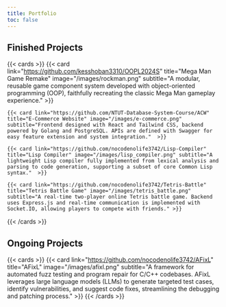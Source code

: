 ```yaml
---
title: Portfolio
toc: false
---
```


## Finished Projects

{{< cards >}}
    {{< card link="https://github.com/kesshoban3310/OOPL2024S" title="Mega Man Game Remake" image="/images/rockman.png" subtitle="A modular, reusable game component system developed with object-oriented programming (OOP), faithfully recreating the classic Mega Man gameplay experience." >}}

    {{< card link="https://github.com/NTUT-Database-System-Course/ACW" title="E-Commerce Website" image="/images/e-commerce.png" subtitle="Frontend designed with React and Tailwind CSS, backend powered by Golang and PostgreSQL. APIs are defined with Swagger for easy feature extension and system integration."  >}}

    {{< card link="https://github.com/nocodenolife3742/Lisp-Compiler" title="Lisp Compiler" image="/images/lisp_compiler.png" subtitle="A lightweight Lisp compiler fully implemented from lexical analysis and parsing to code generation, supporting a subset of core Common Lisp syntax."  >}}

    {{< card link="https://github.com/nocodenolife3742/Tetris-Battle" title="Tetris Battle Game" image="/images/tetris_battle.png" subtitle="A real-time two-player online Tetris battle game. Backend uses Express.js and real-time communication is implemented with Socket.IO, allowing players to compete with friends." >}}
{{< /cards >}}

## Ongoing Projects

{{< cards >}}
    {{< card link="https://github.com/nocodenolife3742/AFixL" title="AFixL" image="/images/afixl.png" subtitle="A framework for automated fuzz testing and program repair for C/C++ codebases. AFixL leverages large language models (LLMs) to generate targeted test cases, identify vulnerabilities, and suggest code fixes, streamlining the debugging and patching process." >}}
{{< /cards >}}


